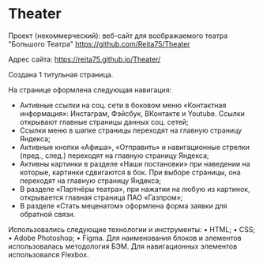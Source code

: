 # Theater

Проект (некоммерческий): веб-сайт для воображаемого театра "Большого Театра" https://github.com/Reita75/Theater

Адрес сайта: https://reita75.github.io/Theater/

Создана 1 титульная страница.

На странице оформлена следующая навигация:

- Активные ссылки на соц. сети в боковом меню «Контактная информация»: Инстаграм, Фэйсбук, ВКонтакте и Youtube. Ссылки открывают главные страницы данных соц. сетей;
- Ссылки меню в шапке страницы переходят на главную страницу Яндекса;
- Активные кнопки «Афиша», «Отправить» и навигационные стрелки (пред., след.) переходят на главную страницу Яндекса;
- Активны картинки в разделе «Наши постановки» при наведении на которые, картинки сдвигаются в бок. При выборе страницы, она переходят на главную страницу Яндекса;
- В разделе «Партнёры театра», при нажатии на любую из картинок, открывается главная страница ПАО «Газпром»;
- В разделе «Стать меценатом» оформлена форма заявки для обратной связи.

Использовались следующие технологии и инструменты:
•	HTML;
•	CSS;
•	Adobe Photoshop;
•	Figma.
Для наименования блоков и элементов использовалась методология БЭМ. Для навигационных элементов использовался Flexbox.

